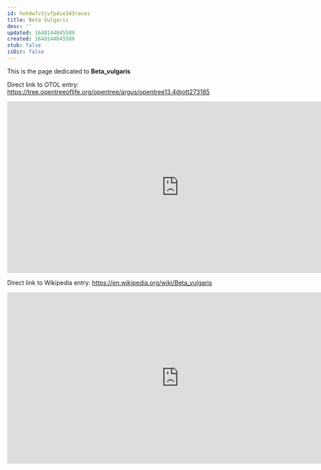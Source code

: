 ```yaml
---
id: hoh4w7v3jvfp4ie343races
title: Beta Vulgaris
desc: ''
updated: 1648144045589
created: 1648144045589
stub: false
isDir: false
---
```

This is the page dedicated to **Beta_vulgaris**


Direct link to OTOL entry: https://tree.opentreeoflife.org/opentree/argus/opentree13.4@ott273185



<html>
    <body>
    <iframe src="https://tree.opentreeoflife.org/opentree/argus/opentree13.4@ott273185"
    width="800" height="400" frameborder="0" allowfullscreen> </iframe>
    </body>
</html>
    


Direct link to Wikipedia entry: https://en.wikipedia.org/wiki/Beta_vulgaris



<html>
    <body>
    <iframe src="https://en.wikipedia.org/wiki/Beta_vulgaris"
    width="800" height="400" frameborder="0" allowfullscreen> </iframe>
    </body>
</html>
    
